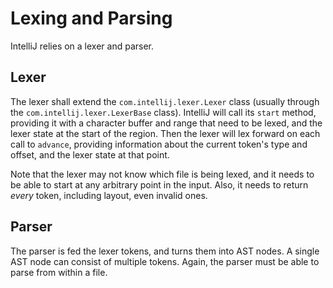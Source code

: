 # Lexing and Parsing
IntelliJ relies on a lexer and parser.

## Lexer
The lexer shall extend the `com.intellij.lexer.Lexer` class (usually through
the `com.intellij.lexer.LexerBase` class). IntelliJ will call its `start`
method, providing it with a character buffer and range that need to be lexed,
and the lexer state at the start of the region. Then the lexer will lex forward
on each call to `advance`, providing information about the current token's type
and offset, and the lexer state at that point.

Note that the lexer may not know which file is being lexed, and it needs to be
able to start at any arbitrary point in the input. Also, it needs to return
_every_ token, including layout, even invalid ones.

## Parser
The parser is fed the lexer tokens, and turns them into AST nodes. A single AST
node can consist of multiple tokens. Again, the parser must be able to parse
from within a file.
